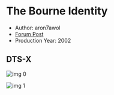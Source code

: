 # The Bourne Identity

* Author: aron7awol
* [Forum Post](https://www.avsforum.com/threads/bass-eq-for-filtered-movies.2995212/post-58700234)
* Production Year: 2002

## DTS-X

![img 0](https://i.imgur.com/txbsaw4.jpg)

![img 1](https://i.imgur.com/t2mCsRi.png)

